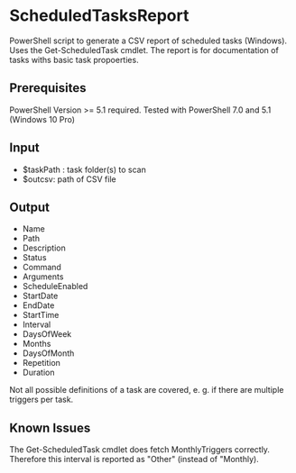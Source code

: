 # ScheduledTasksReport

PowerShell script to generate a CSV report of scheduled tasks (Windows). Uses the Get-ScheduledTask cmdlet.
The report is for documentation of tasks withs basic task propoerties.

## Prerequisites

PowerShell Version >= 5.1 required.
Tested with PowerShell 7.0 and 5.1 (Windows 10 Pro)

## Input

* $taskPath : task folder(s) to scan
* $outcsv: path of CSV file

## Output

* Name
* Path
* Description
* Status
* Command
* Arguments
* ScheduleEnabled
* StartDate
* EndDate
* StartTime
* Interval
* DaysOfWeek
* Months
* DaysOfMonth
* Repetition
* Duration
  
Not all possible definitions of a task are covered, e. g. if there are multiple triggers per task.

## Known Issues

The Get-ScheduledTask cmdlet does fetch MonthlyTriggers correctly. Therefore this interval is reported as "Other" (instead of "Monthly).